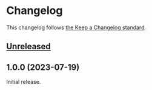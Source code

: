 # Changelog

This changelog follows [the Keep a Changelog standard](https://keepachangelog.com).


## [Unreleased](https://github.com/mckenziearts/blade-untitledui-icons/compare/1.0.0...main)


## 1.0.0 (2023-07-19)

Initial release.
